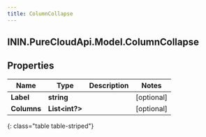 ```yaml
---
title: ColumnCollapse
---
```

## ININ.PureCloudApi.Model.ColumnCollapse

## Properties

|Name | Type | Description | Notes|
|------------ | ------------- | ------------- | -------------|
| **Label** | **string** |  | [optional] |
| **Columns** | **List&lt;int?&gt;** |  | [optional] |
{: class="table table-striped"}


